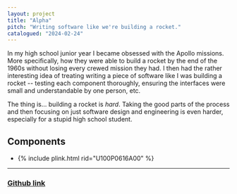 ```yaml
---
layout: project
title: "Alpha"
pitch: "Writing software like we're building a rocket."
catalogued: "2024-02-24"
---
```


In my high school junior year I became obsessed with the Apollo missions. More
specifically, how they were able to build a rocket by the end of the 1960s
without losing every crewed mission they had. I then had the rather interesting
idea of treating writing a piece of software like I was building a rocket --
testing each component thoroughly, ensuring the interfaces were small and
understandable by one person, etc.

The thing is... building a rocket is *hard*. Taking the good parts of the
process and then focusing on just software design and engineering is even
harder, especially for a stupid high school student.

## Components

- {% include plink.html rid="U100P0616A00" %}

---

### [Github link](https://github.com/rwilliaise/alpha)
